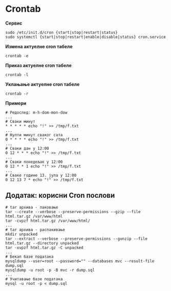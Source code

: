 # Crontab

**Сервис**

```
sudo /etc/init.d/cron {start|stop|restart|status}
sudo systemctl {start|stop|restart|enable|disable|status} cron.service
```

**Измена актуелне cron табеле**

```
crontab -e
```

**Приказ актуелне cron табеле**

```
crontab -l
```

**Уклањање актуелне cron табеле**

```
crontab -r
```

**Примери**

```
# Редослед: m-h-dom-mon-dow
...
# Сваки минут
* * * * * echo "!" >> /tmp/f.txt
...
# Нулти минут сваког сата
0 * * * * echo "!" >> /tmp/f.txt
...
# Сваки дан у 12:00
0 12 * * * echo "!" >> /tmp/f.txt
...
# Сваки понедељак у 12:00
0 12 * * 1 echo "!" >> /tmp/f.txt
...
# Сваке године 13. јула у 12:00
0 12 13 7 * echo "!" >> /tmp/f.txt
```

## Додатак: корисни Cron послови

```
# tar архива - паковање
tar --create --verbose --preserve-permissions --gzip --file html.tar.gz /var/www/html
tar -cvpzf html.tar.gz /var/www/html/
...
# tar архива - распакивање
mkdir unpacked
tar --extract --verbose --preserve-permissions --gunzip --file html.tar.gz --directory unpacked
tar -xvpzf html.tar.gz -C unpacked
...
# Бекап базе података
mysqldump --user=root --password="" --databases mvc --result-file dump.sql
mysqldump -u root -p -B mvc -r dump.sql
...
# Учитавање базе података
mysql -u root -p < dump.sql
```
